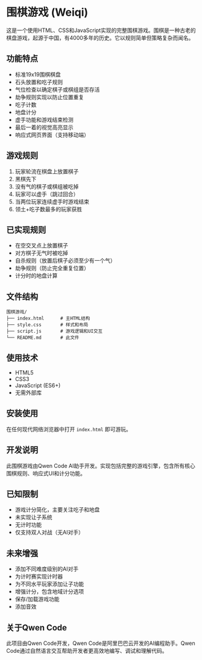 # 围棋游戏 (Weiqi)

这是一个使用HTML、CSS和JavaScript实现的完整围棋游戏。围棋是一种古老的棋盘游戏，起源于中国，有4000多年的历史。它以规则简单但策略复杂而闻名。

## 功能特点

- 标准19x19围棋棋盘
- 石头放置和吃子规则
- 气位检查以确定棋子或棋组是否存活
- 劫争规则实现以防止位置重复
- 吃子计数
- 地盘计分
- 虚手功能和游戏结束检测
- 最后一着的视觉高亮显示
- 响应式网页界面（支持移动端）

## 游戏规则

1. 玩家轮流在棋盘上放置棋子
2. 黑棋先下
3. 没有气的棋子或棋组被吃掉
4. 玩家可以虚手（跳过回合）
5. 当两位玩家连续虚手时游戏结束
6. 领土+吃子数最多的玩家获胜

## 已实现规则

- 在空交叉点上放置棋子
- 对方棋子无气时被吃掉
- 自杀规则（放置后棋子必须至少有一个气）
- 劫争规则（防止完全重复位置）
- 计分时的地盘计算

## 文件结构

```
围棋游戏/
├── index.html      # 主HTML结构
├── style.css       # 样式和布局
├── script.js       # 游戏逻辑和UI交互
└── README.md       # 此文件
```

## 使用技术

- HTML5
- CSS3
- JavaScript (ES6+)
- 无需外部库

## 安装使用

在任何现代网络浏览器中打开 `index.html` 即可游玩。

## 开发说明

此围棋游戏由Qwen Code AI助手开发。实现包括完整的游戏引擎，包含所有核心围棋规则、响应式UI和计分功能。

## 已知限制

- 游戏计分简化，主要关注吃子和地盘
- 未实现让子系统
- 无计时功能
- 仅支持双人对战（无AI对手）

## 未来增强

- 添加不同难度级别的AI对手
- 为计时赛实现计时器
- 为不同水平玩家添加让子功能
- 增强计分，包含地域计分选项
- 保存/加载游戏功能
- 添加音效

## 关于Qwen Code

此项目由Qwen Code开发，Qwen Code是阿里巴巴云开发的AI编程助手。Qwen Code通过自然语言交互帮助开发者更高效地编写、调试和理解代码。